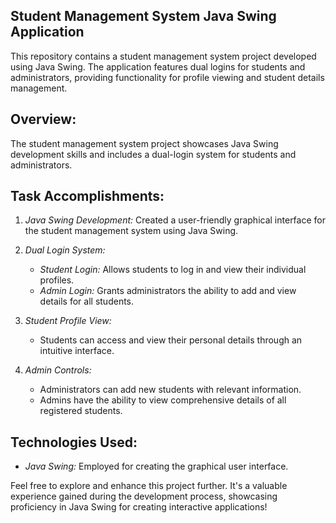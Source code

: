 
## Student Management System Java Swing Application

This repository contains a student management system project developed using Java Swing. The application features dual logins for students and administrators, providing functionality for profile viewing and student details management.

## Overview:
The student management system project showcases Java Swing development skills and includes a dual-login system for students and administrators.

## Task Accomplishments:
1. *Java Swing Development:* Created a user-friendly graphical interface for the student management system using Java Swing.

2. *Dual Login System:*
   - *Student Login:* Allows students to log in and view their individual profiles.
   - *Admin Login:* Grants administrators the ability to add and view details for all students.

3. *Student Profile View:*
   - Students can access and view their personal details through an intuitive interface.

4. *Admin Controls:*
   - Administrators can add new students with relevant information.
   - Admins have the ability to view comprehensive details of all registered students.

## Technologies Used:
- *Java Swing:* Employed for creating the graphical user interface.


Feel free to explore and enhance this project further. It's a valuable experience gained during the development process, showcasing proficiency in Java Swing for creating interactive applications!
